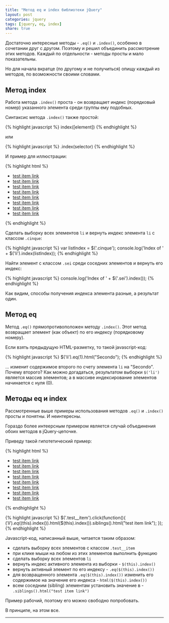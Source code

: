 ```yaml
---
title: "Метод eq и index библиотеки jQuery"
layout: post
categories: jquery
tags: [jquery, eq, index]
share: true
---
```


Достаточно интересные методы - `.eq()` и `.index()`, особенно в сочетании друг с другом. Поэтому и решил объединить рассмотрение этих методов. Каждый по отдельности - методы просты и мало показательны.

Но для начала вкратце (по другому и не получиться) опищу каждый из методов, по возможности своими словами.

## Метод index

Работа метода `.index()` проста - он возвращает индекс (порядковый номер) указанного элемента среди группы ему подобных.

Синтаксис метода `.index()` также простой:

{% highlight javascript %}
index([element])
{% endhighlight %}

или

{% highlight javascript %}
.index(selector)
{% endhighlight %}

И пример для иллюстрации:

{% highlight html %}
<ul class="test">
  <li class="primo">
    <a href="#" class="test__link">test item link</a>
  </li>
  <li class="secondo">
    <a href="#" class="test__link">test item link</a>
  </li>
  <li class="tetro">
    <a href="#" class="test__link">test item link</a>
  </li>
  <li class="quattro">
    <a href="#" class="test__link">test item link</a>
  </li>
  <li class="cinque">
    <a href="#" class="test__link">test item link</a>
  </li>
  <li class="sei">
    <a href="#" class="test__link">test item link</a>
  </li>
  <li class="sedici">
    <a href="#" class="test__link">test item link</a>
  </li>
  <li class="ten">
    <a href="#" class="test__link">test item link</a>
  </li>
</ul>
{% endhighlight %}

Сделать выборку всех элементов `li` и вернуть индекс элемента `li` с классом `.cinque`:

{% highlight javascript %}
var listIndex = $('.cinque');
console.log('Index of ' + $('li').index(listIndex));
{% endhighlight %}

Найти элемент с классом `.sei` среди соседних элементов и вернуть его индекс:

{% highlight javascript %}
console.log('Index of ' + $('.sei').index());
{% endhighlight %}

Как видим, способы получения индекса элемента разные, а результат один.

## Метод eq

Метод `.eq()` прямопротивоположен методу `.index()`. Этот метод возвращает элемент (как объект) по его индексу (порядковому номеру).

Если взять предыдущую HTML-разметку, то такой javascript-код:

{% highlight javascript %}
$('li').eq(1).html("Secondo");
{% endhighlight %}

... изменит содержимое второго по счету элемента `li` на "Secondo". Почему второго? Как можно догадаться, результатом выборки `$('li')` является массив элементов; а в массиве индексирование элементов начинается с нуля (0).

## Методы eq и index

Рассмотренные выше примеры использования методов `.eq()` и `.index()` просты и понятны. И неинтересны.

Гораздо более интеерсным примером является случай объединения обоих методов в jQuery-цепочке.

Приведу такой гипотетический пример:

{% highlight html %}
<ul class="test">
  <li class="test__item primo"><a href="#" class="test__link">test item link</a></li>
  <li class="test__item secondo"><a href="#" class="test__link">test item link</a></li>
  <li class="test__item tetro"><a href="#" class="test__link">test item link</a></li>
  <li class="test__item quattro"><a href="#" class="test__link">test item link</a></li>
  <li class="test__item cinque"><a href="#" class="test__link">test item link</a></li>
  <li class="test__item sei"><a href="#" class="test__link">test item link</a></li>
  <li class="test__item sedici"><a href="#" class="test__link">test item link</a></li>
  <li class="test__item"><a href="#" class="test__link">test item link</a></li>
</ul>
{% endhighlight %}

{% highlight javascript %}
$('.test__item').click(function(){
  $('li').eq($(this).index()).html($(this).index()).siblings().html("test item link");
});
{% endhighlight %}

Javascript-код, написанный выше, читается таким образом:

* сделать выборку всех элементов с классом `.test__item`
* при клике мыши на любом из этих элементов выполнить функцию
* сделать выборку всех элементов `li`
* вернуть индекс активного элемента из выборки - `$(this).index()`
* вернуть активный элемент по его индексу - `.eq($(this).index())`
* для возвращенного элемента `.eq($(this).index())` изменить его содержимое на значение его индекса - `html($(this).index())`
* всем соседним (sibling) элементам установить значение в - `.siblings().html("test item link")`

Пример рабочий, поэтому его можно свободно попробовать.

В принципе, на этом все.

***

